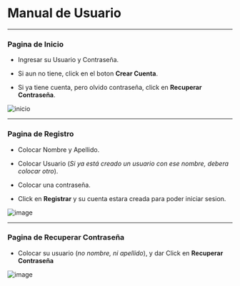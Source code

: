 # Manual de Usuario

---

### Pagina de Inicio

- Ingresar su Usuario y Contraseña.

- Si aun no tiene, click en el boton **Crear Cuenta**.

- Si ya tiene cuenta, pero olvido contraseña, click en **Recuperar Contraseña**.

![inicio](https://user-images.githubusercontent.com/66295181/98753170-55afac00-2389-11eb-84e6-000eb00904c7.JPG)

---    

### Pagina de Registro

- Colocar Nombre y Apellido.

- Colocar Usuario (_Si ya está creado un usuario con ese nombre, debera colocar otro_).

- Colocar una contraseña.

- Click en **Registrar** y su cuenta estara creada para poder iniciar sesion.

![image](https://user-images.githubusercontent.com/66295181/98753591-509f2c80-238a-11eb-8667-972465bfb149.png)

---

### Pagina de Recuperar Contraseña

- Colocar su usuario (_no nombre, ni apellido_),  y dar Click en **Recuperar Contraseña**

![image](https://user-images.githubusercontent.com/66295181/98754008-4df10700-238b-11eb-956a-b819694705bb.png)
